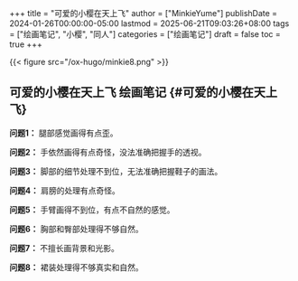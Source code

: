 +++
title = "可爱的小樱在天上飞"
author = ["MinkieYume"]
publishDate = 2024-01-26T00:00:00-05:00
lastmod = 2025-06-21T09:03:26+08:00
tags = ["绘画笔记", "小樱", "同人"]
categories = ["绘画笔记"]
draft = false
toc = true
+++

{{< figure src="/ox-hugo/minkie8.png" >}}


## 可爱的小樱在天上飞 <span class="tag"><span class="____">绘画笔记</span></span> {#可爱的小樱在天上飞}

****问题1：**** 腿部感觉画得有点歪。

****问题2：**** 手依然画得有点奇怪，没法准确把握手的透视。

****问题3：**** 脚部的细节处理不到位，无法准确把握鞋子的画法。

****问题4：**** 肩膀的处理有点奇怪。

****问题5：**** 手臂画得不到位，有点不自然的感觉。

****问题6：**** 胸部和臀部处理得不够自然。

****问题7：**** 不擅长画背景和光影。

****问题8：**** 裙装处理得不够真实和自然。
